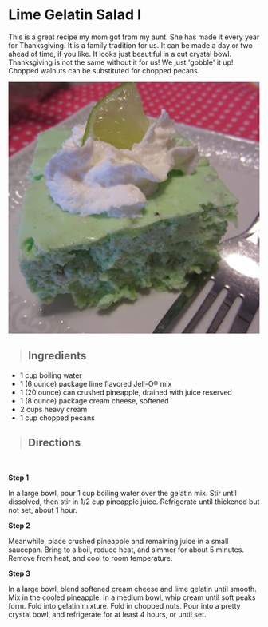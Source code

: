 # Lime Gelatin Salad I

This is a great recipe my mom got from my aunt. She has made it every year for Thanksgiving. It is a family tradition for us. It can be made a day or two ahead of time, if you like. It looks just beautiful in a cut crystal bowl. Thanksgiving is not the same without it for us! We just 'gobble' it up! Chopped walnuts can be substituted for chopped pecans.

![Lime Gelatin Salad](/images/lime-gelatin-salad.jpg)


> ## Ingredients
- 1 cup boiling water
- 1 (6 ounce) package lime flavored Jell-O® mix
- 1 (20 ounce) can crushed pineapple, drained with juice reserved
- 1 (8 ounce) package cream cheese, softened
- 2 cups heavy cream
- 1 cup chopped pecans 

> ## Directions
<br>

**Step 1**  

In a large bowl, pour 1 cup boiling water over the gelatin mix. Stir until dissolved, then stir in 1/2 cup pineapple juice. Refrigerate until thickened but not set, about 1 hour. <br>

**Step 2**

Meanwhile, place crushed pineapple and remaining juice in a small saucepan. Bring to a boil, reduce heat, and simmer for about 5 minutes. Remove from heat, and cool to room temperature. <br>

**Step 3**

In a large bowl, blend softened cream cheese and lime gelatin until smooth. Mix in the cooled pineapple. In a medium bowl, whip cream until soft peaks form. Fold into gelatin mixture. Fold in chopped nuts. Pour into a pretty crystal bowl, and refrigerate for at least 4 hours, or until set.
